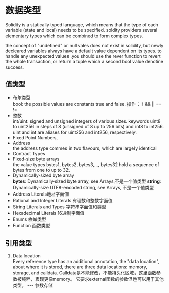 # 数据类型
Solidity is a statically typed language, which means that the type of each variable (state and local) needs to be specified. soldity providers several elementary types which can be combined to form complex types.

the concept of "undefined" or null vales does not exist in solidity, but newly decleared variables always have a default value dependent on its types. to handle any unexpected values ,you should use the rever function to revert the whole transaction, or return a tuple which a second bool value denotine success.
## 值类型
+ 布尔类型  
bool: the possible values are constants true and false.
操作：！&& || == !=
+ 整数   
 int/uint: signed and unsigned integers of various sizes. keywords uint8 to uint256 in steps of 8 (unsigned of 8 up to 256 bits) and int8 to int256. uint and int are aliases for uint256 and int256, respectively.
+ Fixed Point Numbers, 
+ Address  
 the address type commes in two flavours, which are largely identical
+ Contract Types
+ Fixed-size byte arrays   
the value types bytes1, bytes2, bytes3,..., bytes32 hold a sequence of bytes from one to up to 32.  
+ Dynamically-sized byte array  
**bytes**: Dynamically-sized byte array, see Arrays,不是一个值类型
**string**: Dynamically-size UTF8-encoded string, see Arrays, 不是一个值类型
+ Address Literals地址字面值
+ Rational and Integer Literals 有理数和整数字面值
+ String Literals and Types 字符串字面值和类型
+ Hexadecimal Literals 16进制字面值
+ Enums 枚举类型
+ Function 函数类型
## 引用类型
1. Data location  
Every reference type has an additional annotation, the "data location", about where it is stored, there are three data locations: memory, storage, and calldata. Calldata是不能修改，不能持久化区域，这里函数参数被纯粹，表现更像memory。 它要求external函数的参数但也可以用于其他类型。 --- 参数存储

